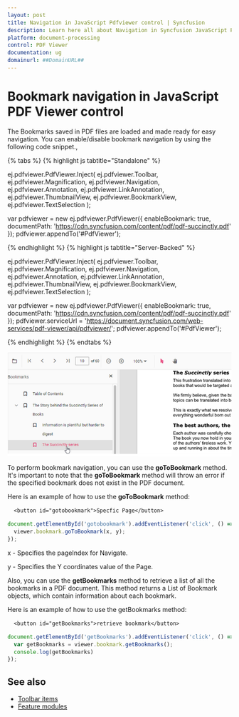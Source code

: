 ```yaml
---
layout: post
title: Navigation in JavaScript Pdfviewer control | Syncfusion
description: Learn here all about Navigation in Syncfusion JavaScript Pdfviewer control of Syncfusion Essential JS 2 and more.
platform: document-processing
control: PDF Viewer
documentation: ug
domainurl: ##DomainURL##
---
```


# Bookmark navigation in JavaScript PDF Viewer control

The Bookmarks saved in PDF files are loaded and made ready for easy navigation.
You can enable/disable bookmark navigation by using the following code snippet.,

{% tabs %}
{% highlight js tabtitle="Standalone" %}

ej.pdfviewer.PdfViewer.Inject(
  ej.pdfviewer.Toolbar, ej.pdfviewer.Magnification, ej.pdfviewer.Navigation, ej.pdfviewer.Annotation,
  ej.pdfviewer.LinkAnnotation, ej.pdfviewer.ThumbnailView, ej.pdfviewer.BookmarkView, ej.pdfviewer.TextSelection
);

var pdfviewer = new ej.pdfviewer.PdfViewer({
  enableBookmark: true,
  documentPath: 'https://cdn.syncfusion.com/content/pdf/pdf-succinctly.pdf'
});
pdfviewer.appendTo('#PdfViewer');

{% endhighlight %}
{% highlight js tabtitle="Server-Backed" %}

ej.pdfviewer.PdfViewer.Inject(
  ej.pdfviewer.Toolbar, ej.pdfviewer.Magnification, ej.pdfviewer.Navigation, ej.pdfviewer.Annotation,
  ej.pdfviewer.LinkAnnotation, ej.pdfviewer.ThumbnailView, ej.pdfviewer.BookmarkView, ej.pdfviewer.TextSelection
);

var pdfviewer = new ej.pdfviewer.PdfViewer({
  enableBookmark: true,
  documentPath: 'https://cdn.syncfusion.com/content/pdf/pdf-succinctly.pdf'
});
pdfviewer.serviceUrl = 'https://document.syncfusion.com/web-services/pdf-viewer/api/pdfviewer/';
pdfviewer.appendTo('#PdfViewer');

{% endhighlight %}
{% endtabs %}

![Bookmarks panel](../images/bookmark.png)

To perform bookmark navigation, you can use the **goToBookmark** method. It's important to note that the **goToBookmark** method will throw an error if the specified bookmark does not exist in the PDF document.

Here is an example of how to use the **goToBookmark** method:

```
  <button id="gotobookmark">Specfic Page</button>
```

```js
document.getElementById('gotobookmark').addEventListener('click', () => {
  viewer.bookmark.goToBookmark(x, y);
});
```

x - Specifies the pageIndex for Navigate.

y - Specifies the Y coordinates value of the Page.

Also, you can use the **getBookmarks** method to retrieve a list of all the bookmarks in a PDF document. This method returns a List of Bookmark objects, which contain information about each bookmark.

Here is an example of how to use the getBookmarks method:

```
  <button id="getBookmarks">retrieve bookmark</button>
```

```js
document.getElementById('getBookmarks').addEventListener('click', () => {
  var getBookmarks = viewer.bookmark.getBookmarks();
  console.log(getBookmarks)
});
```

## See also

* [Toolbar items](https://help.syncfusion.com/document-processing/pdf/pdf-viewer/javascript-es5/toolbar/)
* [Feature modules](https://help.syncfusion.com/document-processing/pdf/pdf-viewer/javascript-es5/feature-module/)